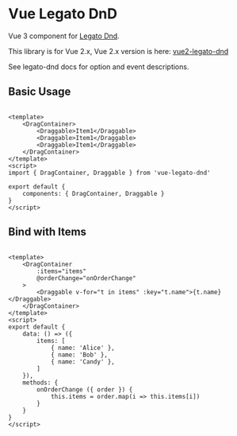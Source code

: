 # Vue Legato DnD

Vue 3 component for [Legato Dnd](https://github.com/LazyLZ/legato-dnd).

This library is for Vue 2.x, Vue 2.x version is here: [vue2-legato-dnd](https://github.com/LazyLZ/vue2-legato-dnd)

See legato-dnd docs for option and event descriptions.

## Basic Usage

```vue

<template>
    <DragContainer>
        <Draggable>Item1</Draggable>
        <Draggable>Item1</Draggable>
        <Draggable>Item1</Draggable>
    </DragContainer>
</template>
<script>
import { DragContainer, Draggable } from 'vue-legato-dnd'

export default {
    components: { DragContainer, Draggable }
}
</script>
```

## Bind with Items

```vue

<template>
    <DragContainer
        :items="items"
        @orderChange="onOrderChange"
    >
        <Draggable v-for="t in items" :key="t.name">{t.name}</Draggable>
    </DragContainer>
</template>
<script>
export default {
    data: () => ({
        items: [
            { name: 'Alice' },
            { name: 'Bob' },
            { name: 'Candy' },
        ]
    }),
    methods: {
        onOrderChange ({ order }) {
            this.items = order.map(i => this.items[i])
        }
    }
}
</script>

```
